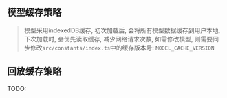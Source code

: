## 模型缓存策略

> 模型采用indexedDB缓存, 初次加载后, 会将所有模型数据缓存到用户本地, 下次加载时, 会优先读取缓存, 减少网络请求次数, 如需修改模型, 则需要同步修改`src/constants/index.ts`中的缓存版本号: `MODEL_CACHE_VERSION`

## 回放缓存策略

TODO:
